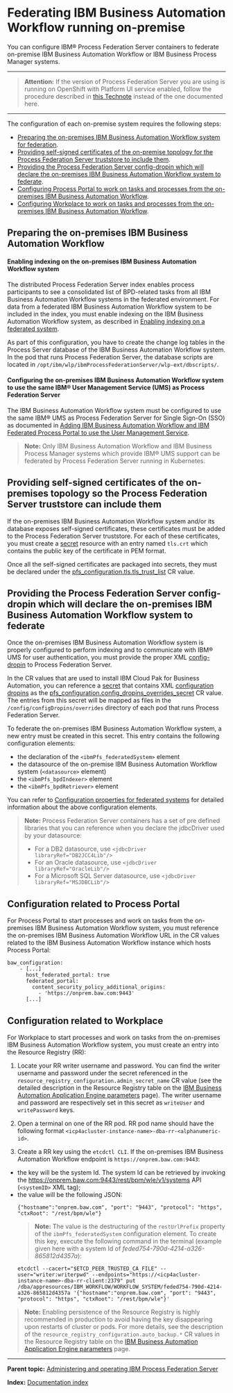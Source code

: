 # Federating IBM Business Automation Workflow running on-premise

You can configure IBM® Process Federation Server containers to federate on-premise IBM Business Automation Workflow or IBM Business Process Manager systems.

---
> **Attention:** If the version of Process Federation Server you are using is running on OpenShift with Platform UI service enabled, follow the procedure described in [this Technote](https://www.ibm.com/support/pages/node/6514469) instead of the one documented here.
> 
---

The configuration of each on-premise system requires the following steps:
* [Preparing the on-premises IBM Business Automation Workflow system for federation](#preparing-the-on-premises-ibm-business-automation-workflow).
* [Providing self-signed certificates of the on-premise topology for the Process Federation Server truststore to include them](#providing-self-signed-certificates-of-the-on-premises-topology-so-the-process-federation-server-truststore-can-include-them).
* [Providing the Process Federation Server config-dropin which will declare the on-premises IBM Business Automation Workflow system to federate](#providing-the-process-federation-server-config-dropin-which-will-declare-the-on-premises-ibm-business-automation-workflow-system-to-federate).
* [Configuring Process Portal to work on tasks and processes from the on-premises IBM Business Automation Workflow](#configuration-related-to-process-portal).
* [Configuring Workplace to work on tasks and processes from the on-premises IBM Business Automation Workflow](#configuration-related-to-workplace).

## Preparing the on-premises IBM Business Automation Workflow

#### Enabling indexing on the on-premises IBM Business Automation Workflow system

The distributed Process Federation Server index enables process participants to see a consolidated list of BPD-related tasks from all IBM Business Automation Workflow systems in the federated environment. For data from a federated IBM Business Automation Workflow system to be included in the index, you must enable indexing on the IBM Business Automation Workflow system, as described in [Enabling indexing on a federated system](https://www.ibm.com/docs/en/baw/22.x?topic=systems-enabling-indexing-federated-system).

As part of this configuration, you have to create the change log tables in the Process Server database of the IBM Business Automation Workflow system. In the pod that runs Process Federation Server, the database scripts are located in `/opt/ibm/wlp/ibmProcessFederationServer/wlp-ext/dbscripts/`.

#### Configuring the on-premises IBM Business Automation Workflow system to use the same IBM® User Management Service (UMS) as Process Federation Server

The IBM Business Automation Workflow system must be configured to use the same IBM® UMS as Process Federation Server for Single Sign-On (SSO) as documented in [Adding IBM Business Automation Workflow and IBM Federated Process Portal to use the User Management Service](https://www.ibm.com/docs/en/baw/22.x?topic=css-adding-business-automation-workflow-federated-process-portal-use-user-management-service).

> **Note:** Only IBM Business Automation Workflow and IBM Business Process Manager systems which provide IBM® UMS support can be federated by Process Federation Server running in Kubernetes.
> 

## Providing self-signed certificates of the on-premises topology so the Process Federation Server truststore can include them

If the on-premises IBM Business Automation Workflow system and/or its database exposes self-signed certificates, these certificates must be added to the Process Federation Server truststore. For each of these certificates, you must create a [secret](https://kubernetes.io/docs/concepts/configuration/secret/) resource with an entry named `tls.crt` which contains the public key of the certificate in PEM format.

Once all the self-signed certificates are packaged into secrets, they must be declared under the [pfs_configuration.tls.tls_trust_list](https://www.ibm.com/docs/en/cloud-paks/cp-biz-automation/22.0.1?topic=parameters-business-automation-workflow-runtime-workstream-services#ref_baw_params__pfserver) CR value.

## Providing the Process Federation Server config-dropin which will declare the on-premises IBM Business Automation Workflow system to federate

Once the on-premises IBM Business Automation Workflow system is properly configured to perform indexing and to communicate with IBM® UMS for user authentication, you must provide the proper XML [config-dropin](https://www.ibm.com/docs/en/was-liberty/core?topic=files-using-configuration-dropins-folder-specify-server-configuration) to Process Federation Server.

In the CR values that are used to install IBM Cloud Pak for Business Automation, you can reference a [secret](https://kubernetes.io/fr/docs/concepts/configuration/secret/) that contains XML [configuration dropins](https://www.ibm.com/docs/en/was-liberty/core?topic=files-using-configuration-dropins-folder-specify-server-configuration) as the [pfs_configuration.config_dropins_overrides_secret](https://www.ibm.com/docs/en/cloud-paks/cp-biz-automation/22.0.1?topic=parameters-business-automation-workflow-runtime-workstream-services#ref_baw_params__pfserver) CR value. The entries from this secret will be mapped as files in the `/config/configDropins/overrides` directory of each pod that runs Process Federation Server.

To federate the on-premises IBM Business Automation Workflow system, a new entry must be created in this secret. This entry contains the following configuration elements:

* the declaration of the `<ibmPfs_federatedSystem>` element
* the datasource of the on-premise IBM Business Automation Workflow system (`<datasource>` element)
* the `<ibmPfs_bpdIndexer>` element
* the `<ibmPfs_bpdRetriever>` element

You can refer to [Configuration properties for federated systems](https://www.ibm.com/docs/en/baw/22.x?topic=systems-configuration-properties-federated) for detailed information about the above configuration elements.

> **Note:**
> Process Federation Server containers has a set of pre defined libraries that you can reference when you declare the jdbcDriver used by your datasource:
> * For a DB2 datasource, use `<jdbcDriver libraryRef="DB2JCC4Lib"/>`
> * For an Oracle datasource, use `<jdbcDriver libraryRef="OracleLib"/>`
> * For a Microsoft SQL Server datasource, use `<jdbcDriver libraryRef="MSJDBCLib"/>`

## Configuration related to Process Portal

For Process Portal to start processes and work on tasks from the on-premises IBM Business Automation Workflow system, you must reference the on-premises IBM Business Automation Workflow URL in the CR values related to the IBM Business Automation Workflow instance which hosts Process Portal:

```
baw_configuration:
    - [...]
      host_federated_portal: true
      federated_portal:
        content_security_policy_additional_origins:
          - 'https://onprem.baw.com:9443'
      [...]
```

## Configuration related to Workplace

For Workplace to start processes and work on tasks from the on-premises IBM Business Automation Workflow system, you must create an entry into the Resource Registry (RR):

1. Locate your RR writer username and password. You can find the writer username and password under the secret referenced in the `resource_registry_configuration.admin_secret_name` CR value (see the detailed description in the Resource Registry table on the [IBM Business Automation Application Engine parameters](https://www.ibm.com/docs/en/cloud-paks/cp-biz-automation/22.0.1?topic=parameters-business-automation-application#ref_ae_params__rr_params) page). The writer username and password are respectively set in this secret as `writeUser` and `writePassword` keys.

1. Open a terminal on one of the RR pod. RR pod name should have the following format `<icp4acluster-instance-name>-dba-rr-<alphanumeric-id>`.

1. Create a RR key using the `etcdctl CLI`. If the on-premises IBM Business Automation Workflow endpoint is `https://onprem.baw.com:9443`:
  * the key will be the system Id. The system Id can be retrieved by invoking the https://onprem.baw.com:9443/rest/bpm/wle/v1/systems API (`<systemID>` XML tag);
  * the value will be the following JSON:
    ```
    {"hostname":"onprem.baw.com", "port": "9443", "protocol": "https", "ctxRoot": "/rest/bpm/wle"}
    ```
    > **Note:** The value is the destructuring of the `restUrlPrefix` property of the `ibmPfs_federatedSystem` configuration element.
  To create this key, execute the following command in the terminal (example given here with a system Id of _feded754-790d-4214-a326-865812d4357a_):
    ```
    etcdctl --cacert="$ETCD_PEER_TRUSTED_CA_FILE" --user="writer:writerpwd" --endpoints="https://<icp4acluster-instance-name>-dba-rr-client:2379" put /dba/appresources/IBM_WORKFLOW/WORKFLOW_SYSTEM/feded754-790d-4214-a326-865812d4357a '{"hostname":"onprem.baw.com", "port": "9443", "protocol": "https", "ctxRoot": "/rest/bpm/wle"}'
    ```
  
 > **Note:** Enabling persistence of the Resource Registry is highly recommended in production to avoid having the key disappearing upon restarts of cluster or pods. For more details, see the description of the `resource_registry_configuration.auto_backup.*` CR values in the Resource Registry table on the [IBM Business Automation Application Engine parameters](https://www.ibm.com/docs/en/cloud-paks/cp-biz-automation/22.0.1?topic=parameters-business-automation-application#ref_ae_params__rr_params) page.
--- 

**Parent topic:** [Administering and operating IBM Process Federation Server](../README.md)

**Index:** [Documentation index](../README.md#documentation-index)
